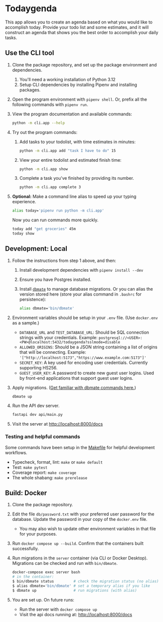 # Todaygenda

This app allows you to create an agenda based on what you would like to accomplish today. Provide your todo list and some estimates, and it will construct an agenda that shows you the best order to accomplish your daily tasks.

## Use the CLI tool

1. Clone the package repository, and set up the package environment and dependencies.
    1. You'll need a working installation of Python 3.12
    2. Setup CLI dependencies by installing Pipenv and installing packages.
    <!-- BOOKMARK: add details to these steps -->
2. Open the program environment with `pipenv shell`. Or, prefix all the following commands with `pipenv run`.

3. View the program documentation and available commands:

    ```sh
    python -m cli.app --help
    ```

4. Try out the program commands:

    1. Add tasks to your todolist, with time estimates in minutes:

        ```sh
        python -m cli.app add "task I have to do" 15
        ```

    2. View your entire todolist and estimated finish time:

        ```sh
        python -m cli.app show
        ```

    3. Complete a task you've finished by providing its number.

        ```sh
        python -m cli.app complete 3
        ```

5. **Optional:** Make a command line alias to speed up your typing experience.

    ```sh
    alias today='pipenv run python -m cli.app'
    ```

    Now you can run commands more quickly.

    ```sh
    today add "get groceries" 45m
    today show
    ```

## Development: Local

1. Follow the instructions from step 1 above, and then:
    1. Install development dependencies with `pipenv install --dev`
    2. Ensure you have Postgres installed. <!-- BOOKMARK: add details -->
    3. Install [`dbmate`](https://github.com/amacneil/dbmate) to manage database migrations. Or you can alias the version stored here (store your alias command in `.bashrc` for persistence):

        ```sh
        alias dbmate='bin/dbmate'
        ```

2. Environment variables should be setup in your `.env` file. (Use `docker.env` as a sample.)
    * `DATABASE_URL` and `TEST_DATABASE_URL`: Should be SQL connection strings with your credentials. Example: `postgresql://<USER>:<PW>@localhost:5432/todaygenda?sslmode=disable`
    * `ALLOWED_ORIGINS`: Should be a JSON string containing a list of origins that will be connecting. Example: `'["http://localhost:5173","https://www.example.com:5173"]'`
    * `SECRET_KEY`: A key used for encoding user credentials. Currently supporting HS256.
    * `GUEST_USER_KEY`: A password to create new guest user logins. Used by front-end applications that support guest user logins.

3. Apply migrations. ([Get familiar with dbmate commands here.](https://github.com/amacneil/dbmate))

    ```sh
    dbmate up
    ```

4. Run the API dev server.

    ```sh
    fastapi dev api/main.py
    ```

5. Visit the server at [http://localhost:8000/docs](http://localhost:8000/docs)

### Testing and helpful commands

Some commands have been setup in the [Makefile](./Makefile) for helpful development workflows.

* Typecheck, format, lint: `make` or `make default`
* Test: `make pytest`
* Coverage report: `make coverage`
* The whole shabang: `make prerelease`

## Build: Docker

1. Clone the package repository.
2. Edit the file `db/password.txt` with your preferred user password for the database. Update the password in your copy of the `docker.env` file.
    * You may also wish to update other environment variables in that file for your purposes.
3. Run `docker compose up --build`. Confirm that the containers built successfully.
4. Run migrations in the `server` container (via CLI or Docker Desktop). Migrations can be checked and run with `bin/dbmate`.

    ```sh
    docker-compose exec server bash
    # in the container:
    $ bin/dbmate status         # check the migration status (no alias)
    $ alias dbmate='bin/dbmate' # set a temporary alias if you like
    $ dbmate up                 # run migrations (with alias)
    ```

5. You are set up. On future runs:
    * Run the server with `docker compose up`
    * Visit the api docs running at: [http://localhost:8000/docs](http://localhost:8000/docs)
